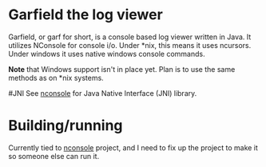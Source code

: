 # Garfield the log viewer
Garfield, or garf for short, is a console based log viewer written in Java. It utilizes NConsole for console i/o. Under *nix, this means it uses ncursors. Under windows it uses native windows console commands.

**Note** that Windows support isn't in place yet. Plan is to use the same methods as on *nix systems. 

#JNI
See [nconsole] for Java Native Interface (JNI) library.

# Building/running
Currently tied to [nconsole] project, and I need to fix up the project to make it so someone else can run it. 

[garfield]: https://github.com/abathur8bit/garfield
[nconsole]: https://github.com/abathur8bit/nconsole
